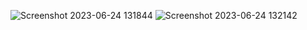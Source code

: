 
![Screenshot 2023-06-24 131844](https://github.com/firozuddingauhar/Weather_forecast/assets/124498500/0b21f237-b5f1-45a5-a302-8eb7df909ea5)
![Screenshot 2023-06-24 132142](https://github.com/firozuddingauhar/Weather_forecast/assets/124498500/f58ca8a0-0e44-4058-8ece-7f39fce91b74)
